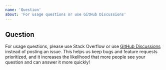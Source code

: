```yaml
---
name: 'Question'
about: 'For usage questions or use GitHub Discussions'
---
```


## Question

For usage questions, please use Stack Overflow or use [GitHub Discussions](https://github.com/radix-ng/primitives/discussions) instead of posting an issue.
This helps us keep bugs and feature requests prioritized, and it increases the likelihood that more people see your question and can answer it more quickly!
